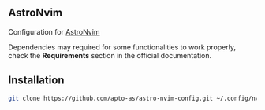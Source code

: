 ## AstroNvim

Configuration for [AstroNvim](https://astronvim.github.io/)

Dependencies may required for some functionalities to work properly, check the **Requirements** section in the official documentation.

## Installation

```bash
git clone https://github.com/apto-as/astro-nvim-config.git ~/.config/nvim/lua/user
```
